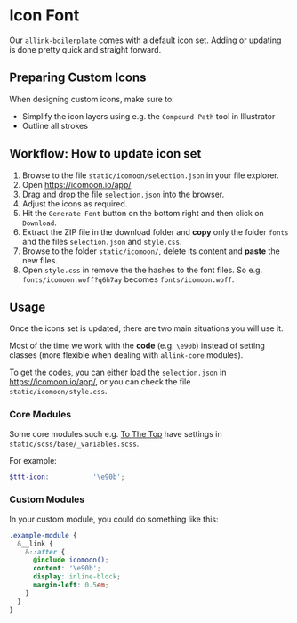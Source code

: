 # Icon Font

Our `allink-boilerplate` comes with a default icon set. Adding or updating is done pretty quick and straight forward.

## Preparing Custom Icons

When designing custom icons, make sure to:

- Simplify the icon layers using e.g. the `Compound Path` tool in Illustrator
- Outline all strokes

## Workflow: How to update icon set

1. Browse to the file `static/icomoon/selection.json` in your file explorer.
2. Open <a href="https://icomoon.io/app/" target="_blank">https://icomoon.io/app/</a>
3. Drag and drop the file `selection.json` into the browser.
4. Adjust the icons as required.
5. Hit the `Generate Font` button on the bottom right and then click on `Download`.
6. Extract the ZIP file in the download folder and <strong>copy</strong> only the folder `fonts` and the files `selection.json` and `style.css`.
7. Browse to the folder `static/icomoon/`, delete its content and <strong>paste</strong> the new files.
8. Open `style.css` in remove the the hashes to the font files. So e.g. `fonts/icomoon.woff?q6h7ay` becomes `fonts/icomoon.woff`.

## Usage

Once the icons set is updated, there are two main situations you will use it.

Most of the time we work with the <strong>code</strong> (e.g. `\e90b`) instead of setting classes (more flexible when dealing with `allink-core` modules).

To get the codes, you can either load the `selection.json` in <a href="https://icomoon.io/app/" target="_blank">https://icomoon.io/app/</a>, or you can check the file `static/icomoon/style.css`.

### Core Modules

Some core modules such e.g. [To The Top](../modules/ttt.md) have settings in `static/scss/base/_variables.scss`.

For example:

```SCSS
$ttt-icon:           '\e90b';
```

### Custom Modules

In your custom module, you could do something like this:

```SCSS
.example-module {
  &__link {
    &::after {
      @include icomoon();
      content: '\e90b';
      display: inline-block;
      margin-left: 0.5em;
    }
  }
}
```
